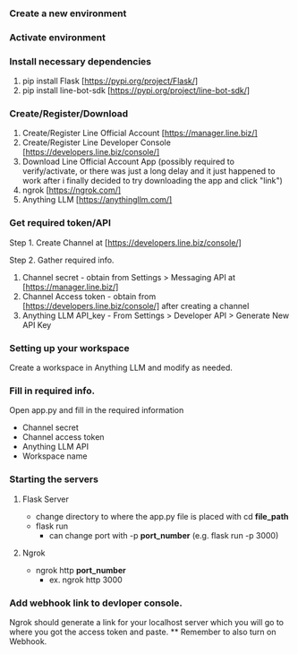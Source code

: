 ### Create a new environment

### Activate environment

### Install necessary dependencies

1. pip install Flask [https://pypi.org/project/Flask/]
2. pip install line-bot-sdk [https://pypi.org/project/line-bot-sdk/]

### Create/Register/Download

1. Create/Register Line Official Account [https://manager.line.biz/]
2. Create/Register Line Developer Console [https://developers.line.biz/console/]
3. Download Line Official Account App (possibly required to verify/activate, or there was just a long delay and it just happened to work after i finally decided to try downloading the app and click "link") 
4. ngrok [https://ngrok.com/]
5. Anything LLM [https://anythingllm.com/]

### Get required token/API

Step 1. Create Channel at [https://developers.line.biz/console/]

Step 2. Gather required info.
1. Channel secret - obtain from Settings > Messaging API at [https://manager.line.biz/]
2. Channel Access token - obtain from [https://developers.line.biz/console/] after creating a channel
3. Anything LLM API_key - From Settings > Developer API > Generate New API Key

### Setting up your workspace

Create a workspace in Anything LLM and modify as needed.

### Fill in required info.

Open app.py and fill in the required information
- Channel secret
- Channel access token
- Anything LLM API
- Workspace name

### Starting the servers

1. Flask Server
   - change directory to where the app.py file is placed with cd <b>file_path</b>
   - flask run 
      - can change port with -p <b>port_number</b> (e.g. flask run -p 3000)

2. Ngrok
   - ngrok http <b>port_number</b>
      - ex. ngrok http 3000

### Add webhook link to devloper console.
 
Ngrok should generate a link for your localhost server which you will go to where you got the access token and paste.
** Remember to also turn on Webhook.

